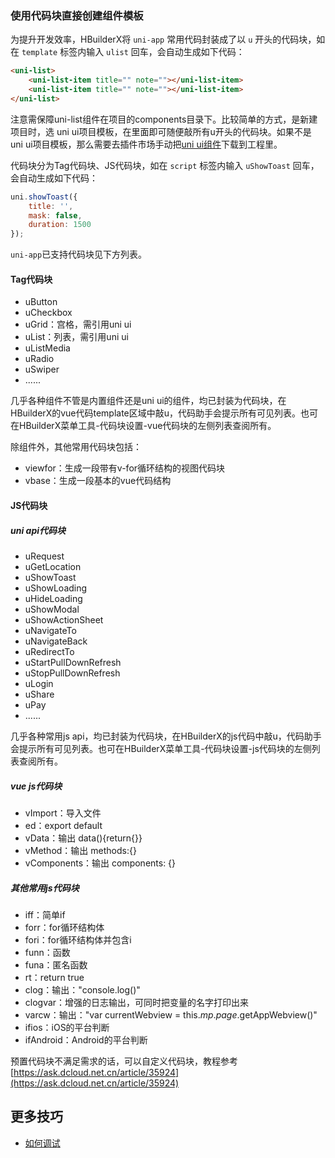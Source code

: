### 使用代码块直接创建组件模板

为提升开发效率，HBuilderX将 ```uni-app``` 常用代码封装成了以 ```u``` 开头的代码块，如在 ```template``` 标签内输入 ```ulist``` 回车，会自动生成如下代码：

```html
<uni-list>
	<uni-list-item title="" note=""></uni-list-item>
	<uni-list-item title="" note=""></uni-list-item>
</uni-list>
```
注意需保障uni-list组件在项目的components目录下。比较简单的方式，是新建项目时，选 uni ui项目模板，在里面即可随便敲所有u开头的代码块。如果不是 uni ui项目模板，那么需要去插件市场手动把[uni ui组件](https://ext.dcloud.net.cn/plugin?id=55)下载到工程里。


代码块分为Tag代码块、JS代码块，如在 ```script``` 标签内输入 ```uShowToast``` 回车，会自动生成如下代码：

```js
uni.showToast({
	title: '',
	mask: false,
	duration: 1500
});
```

```uni-app```已支持代码块见下方列表。


#### Tag代码块

- uButton
- uCheckbox
- uGrid：宫格，需引用uni ui
- uList：列表，需引用uni ui
- uListMedia
- uRadio
- uSwiper
- ......

几乎各种组件不管是内置组件还是uni ui的组件，均已封装为代码块，在HBuilderX的vue代码template区域中敲u，代码助手会提示所有可见列表。也可在HBuilderX菜单工具-代码块设置-vue代码块的左侧列表查阅所有。

除组件外，其他常用代码块包括：

- viewfor：生成一段带有v-for循环结构的视图代码块
- vbase：生成一段基本的vue代码结构

#### JS代码块

##### uni api代码块
- uRequest
- uGetLocation
- uShowToast
- uShowLoading
- uHideLoading
- uShowModal
- uShowActionSheet
- uNavigateTo
- uNavigateBack
- uRedirectTo
- uStartPullDownRefresh
- uStopPullDownRefresh
- uLogin
- uShare
- uPay
- ......

几乎各种常用js api，均已封装为代码块，在HBuilderX的js代码中敲u，代码助手会提示所有可见列表。也可在HBuilderX菜单工具-代码块设置-js代码块的左侧列表查阅所有。

##### vue js代码块
- vImport：导入文件
- ed：export default
- vData：输出 data(){return{}}
- vMethod：输出 methods:{}
- vComponents：输出 components: {}

##### 其他常用js代码块
- iff：简单if
- forr：for循环结构体
- fori：for循环结构体并包含i
- funn：函数
- funa：匿名函数
- rt：return true
- clog：输出："console.log()"
- clogvar：增强的日志输出，可同时把变量的名字打印出来
- varcw：输出："var currentWebview = this.$mp.page.$getAppWebview()"
- ifios：iOS的平台判断
- ifAndroid：Android的平台判断

预置代码块不满足需求的话，可以自定义代码块，教程参考[https://ask.dcloud.net.cn/article/35924](https://ask.dcloud.net.cn/article/35924)

## 更多技巧
- [如何调试](/tutorial/run-and-debug.html#h5-debug-hx)